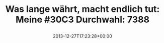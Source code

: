 ---
retweeted: false
source: <a href="http://www.myplume.com/" rel="nofollow">Plume for Android</a>
entities:
  hashtags:
  - text: 30C3
    indices:
    - '42'
    - '47'
  symbols: []
  user_mentions: []
  urls: []
display_text_range:
- '0'
- '63'
favorite_count: '0'
id_str: '416620359157571585'
truncated: false
retweet_count: '0'
id: '416620359157571585'
created_at: Fri Dec 27 17:23:28 +0000 2013
favorited: false
full_text: 'Was lange währt, macht endlich tut: Meine #30C3 Durchwahl: 7388'
lang: de
tags:
- 30C3
- pesos/twitter
date: '2013-12-27T17:23:28+00:00'
src: https://twitter.com/bascht/status/416620359157571585
original_url: https://twitter.com/bascht/status/416620359157571585
type: twitter_tweet
text: 'Was lange währt, macht endlich tut: Meine #30C3 Durchwahl: 7388'
title: 'Was lange währt, macht endlich tut: Meine #30C3 Durchwahl: 7388

  '

---